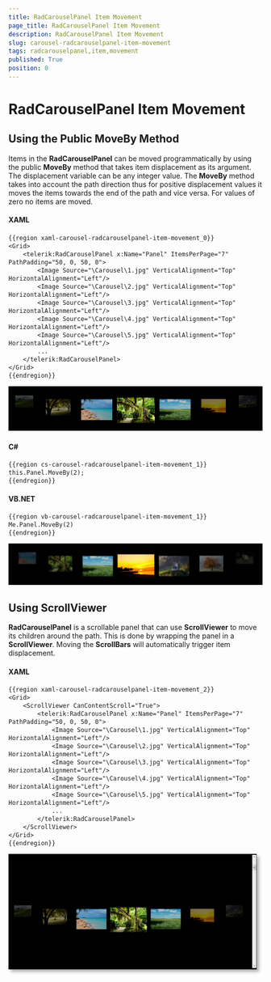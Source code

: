 ```yaml
---
title: RadCarouselPanel Item Movement
page_title: RadCarouselPanel Item Movement
description: RadCarouselPanel Item Movement
slug: carousel-radcarouselpanel-item-movement
tags: radcarouselpanel,item,movement
published: True
position: 0
---
```


# RadCarouselPanel Item Movement

## Using the Public MoveBy Method

Items in the __RadCarouselPanel__ can be moved programmatically by using the public __MoveBy__ method that takes item displacement as its argument. The displacement variable can be any integer value. The __MoveBy__ method takes into account the path direction thus for positive displacement values it moves the items towards the end of the path and vice versa. For values of zero no items are moved. 

#### __XAML__

	{{region xaml-carousel-radcarouselpanel-item-movement_0}}
	<Grid>
	    <telerik:RadCarouselPanel x:Name="Panel" ItemsPerPage="7" PathPadding="50, 0, 50, 0">
	        <Image Source="\Carousel\1.jpg" VerticalAlignment="Top" HorizontalAlignment="Left"/>
	        <Image Source="\Carousel\2.jpg" VerticalAlignment="Top" HorizontalAlignment="Left"/>
	        <Image Source="\Carousel\3.jpg" VerticalAlignment="Top" HorizontalAlignment="Left"/>
	        <Image Source="\Carousel\4.jpg" VerticalAlignment="Top" HorizontalAlignment="Left"/>
	        <Image Source="\Carousel\5.jpg" VerticalAlignment="Top" HorizontalAlignment="Left"/>
	        ...
	    </telerik:RadCarouselPanel>
	</Grid>
	{{endregion}}

![](images/CarouselPanelMovement_01.png)

#### __C#__

	{{region cs-carousel-radcarouselpanel-item-movement_1}}
	this.Panel.MoveBy(2);
	{{endregion}}

#### __VB.NET__

	{{region vb-carousel-radcarouselpanel-item-movement_1}}
	Me.Panel.MoveBy(2)
	{{endregion}}

![](images/CarouselPanelMovement_02.png)

## Using ScrollViewer

__RadCarouselPanel__ is a scrollable panel that can use __ScrollViewer__ to move its children around the path. This is done by wrapping the panel in a __ScrollViewer__. Moving the __ScrollBars__ will automatically trigger item displacement.

#### __XAML__

	{{region xaml-carousel-radcarouselpanel-item-movement_2}}
	<Grid>
	    <ScrollViewer CanContentScroll="True">
	        <telerik:RadCarouselPanel x:Name="Panel" ItemsPerPage="7" PathPadding="50, 0, 50, 0">
	            <Image Source="\Carousel\1.jpg" VerticalAlignment="Top" HorizontalAlignment="Left"/>
	            <Image Source="\Carousel\2.jpg" VerticalAlignment="Top" HorizontalAlignment="Left"/>
	            <Image Source="\Carousel\3.jpg" VerticalAlignment="Top" HorizontalAlignment="Left"/>
	            <Image Source="\Carousel\4.jpg" VerticalAlignment="Top" HorizontalAlignment="Left"/>
	            <Image Source="\Carousel\5.jpg" VerticalAlignment="Top" HorizontalAlignment="Left"/>
	            ...
	        </telerik:RadCarouselPanel>
	    </ScrollViewer>
	</Grid>
	{{endregion}}

![](images/CarouselPanelMovement_03_thumb.png)
